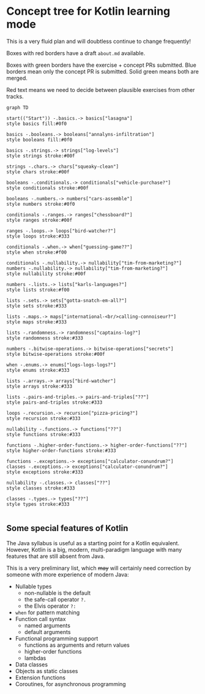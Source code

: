 # Concept tree for Kotlin learning mode

This is a very fluid plan and will doubtless continue to change frequently!

Boxes with red borders have a draft `about.md` available.

Boxes with green borders have the exercise + concept PRs submitted.
Blue borders mean only the concept PR is submitted.
Solid green means both are merged.

Red text means we need to decide between plausible exercises from other tracks.

```mermaid
graph TD
    
start(("Start")) -.basics.-> basics["lasagna"]
style basics fill:#0f0

basics -.booleans.-> booleans["annalyns-infiltration"]
style booleans fill:#0f0

basics -.strings.-> strings["log-levels"]
style strings stroke:#00f

strings -.chars.-> chars["squeaky-clean"]
style chars stroke:#00f

booleans -.conditionals.-> conditionals["vehicle-purchase?"]
style conditionals stroke:#00f

booleans -.numbers.-> numbers["cars-assemble"]
style numbers stroke:#0f0

conditionals -.ranges.-> ranges["chessboard?"]
style ranges stroke:#00f

ranges -.loops.-> loops["bird-watcher?"]
style loops stroke:#333

conditionals -.when.-> when["guessing-game??"]
style when stroke:#f00

conditionals -.nullability.-> nullability["tim-from-marketing?"]
numbers -.nullability.-> nullability["tim-from-marketing?"]
style nullability stroke:#00f

numbers -.lists.-> lists["karls-languages?"]
style lists stroke:#f00

lists -.sets.-> sets["gotta-snatch-em-all?"]
style sets stroke:#333

lists -.maps.-> maps["international-<br/>calling-connoiseur?"]
style maps stroke:#333

lists -.randomness.-> randomness["captains-log?"]
style randomness stroke:#333

numbers -.bitwise-operations.-> bitwise-operations["secrets"]
style bitwise-operations stroke:#00f

when -.enums.-> enums["logs-logs-logs?"]
style enums stroke:#333

lists -.arrays.-> arrays["bird-watcher"]
style arrays stroke:#333

lists -.pairs-and-triples.-> pairs-and-triples["??"]
style pairs-and-triples stroke:#333

loops -.recursion.-> recursion["pizza-pricing?"]
style recursion stroke:#333

nullability -.functions.-> functions["??"]
style functions stroke:#333

functions -.higher-order-functions.-> higher-order-functions["??"]
style higher-order-functions stroke:#333

functions -.exceptions.-> exceptions["calculator-conundrum?"]
classes -.exceptions.-> exceptions["calculator-conundrum?"]
style exceptions stroke:#333

nullability -.classes.-> classes["??"]
style classes stroke:#333

classes -.types.-> types["??"]
style types stroke:#333


```


## Some special features of Kotlin

The Java syllabus is useful as a starting point for a Kotlin equivalent.
However, Kotlin is a big, modern, multi-paradigm language with many features that are still absent from Java.

This is a very preliminary list, which ~~may~~ will certainly need correction by someone with more experience of modern Java:

- Nullable types
  - non-nullable is the default 
  - the safe-call operator `?.`
  - the Elvis operator `?:`
- `when` for pattern matching
- Function call syntax
  - named arguments
  - default arguments
- Functional programming support
  - functions as arguments and return values
  - higher-order functions 
  - lambdas
- Data classes
- Objects as static classes
- Extension functions
- Coroutines, for asynchronous programming



